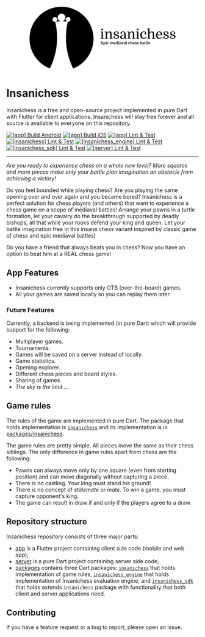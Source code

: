 ![](misc/github_banner.png)

# Insanichess

Insanichess is a free and open-source project implemented in pure Dart with Flutter for client applications.
Insanichess will stay free forever and all source is available to everyone on this repository.

[![[app] Build Android](https://github.com/stelynx/insanichess/actions/workflows/app.build_android.yml/badge.svg)](https://github.com/stelynx/insanichess/actions/workflows/app.build_android.yml)
[![[app] Build iOS](https://github.com/stelynx/insanichess/actions/workflows/app.build_ios.yml/badge.svg)](https://github.com/stelynx/insanichess/actions/workflows/app.build_ios.yml)
[![[app] Lint & Test](https://github.com/stelynx/insanichess/actions/workflows/app.lint_test.yml/badge.svg)](https://github.com/stelynx/insanichess/actions/workflows/app.lint_test.yml)
[![[insanichess] Lint & Test](https://github.com/stelynx/insanichess/actions/workflows/insanichess.lint_test.yml/badge.svg)](https://github.com/stelynx/insanichess/actions/workflows/insanichess.lint_test.yml)
[![[insanichess_engine] Lint & Test](https://github.com/stelynx/insanichess/actions/workflows/insanichess_engine.lint_test.yml/badge.svg)](https://github.com/stelynx/insanichess/actions/workflows/insanichess_engine.lint_test.yml)
[![[insanichess_sdk] Lint & Test](https://github.com/stelynx/insanichess/actions/workflows/insanichess_sdk.lint_test.yml/badge.svg)](https://github.com/stelynx/insanichess/actions/workflows/insanichess_sdk.lint_test.yml)
[![[server] Lint & Test](https://github.com/stelynx/insanichess/actions/workflows/server.lint_test.yml/badge.svg)](https://github.com/stelynx/insanichess/actions/workflows/server.lint_test.yml)

<hr>

_Are you ready to experience chess on a whole new level? More squares and more pieces make only your battle plan imagination an obstacle from achieving a victory!_

Do you feel bounded while playing chess? Are you playing the same opening over and over again and you became bored? Insanichess is a perfect solution for chess players (and others) that want to experience a chess game on a scope of mediaval battles! Arrange your pawns in a turtle formation, let your cavalry do the breakthrough supported by deadly bishops, all that while your rooks defend your king and queen. Let your battle imagination free in this insane chess variant inspired by classic game of chess and epic mediaval battles!

Do you have a friend that always beats you in chess? Now you have an option to beat him at a REAL chess game!

## App Features

- Insanichess currently supports only OTB (over-the-board) games.
- All your games are saved locally so you can replay them later.

### Future Features

Currently, a backend is being implemented (in pure Dart) which will provide support for the following:

- Multiplayer games.
- Tournaments.
- Games will be saved on a server instead of locally.
- Game statistics.
- Opening explorer.
- Different chess pieces and board styles.
- Sharing of games.
- _The sky is the limit ..._

## Game rules

The rules of the game are implemented in pure Dart.
The package that holds implementation is [`insanichess`](https://pub.dev/packages/insanichess)
and its implementation is in [packages/insanichess](packages/insanichess).

The game rules are pretty simple. All pieces move the same as their chess siblings.
The only difference in game rules apart from chess are the following:

- Pawns can always move only by one square (even from starting position) and can move diagonally without capturing a piece.
- There is no castling. Your king must stand his ground!
- There is no concept of _stalemate_ or _mate_. To win a game, you must capture opponent's king.
- The game can result in draw if and only if the players agree to a draw.

## Repository structure

Insanichess repository consists of three major parts:

- [app](app) is a Flutter project containing client side code (mobile and web app);
- [server](server) is a pure Dart project containing server side code;
- [packages](packages) contains three Dart packages: [`insanichess`](packages/insanichess) that
holds implementation of game rules, [`insanichess_engine`](packages/insanichess_engine) that
holds implementation of Insanichess evaluation engine, and [`insanichess_sdk`](packages/insanichess_sdk) that
holds extends `insanichess` package with functionality that both client and server applications need.

## Contributing

If you have a feature request or a bug to report, please open an issue.
